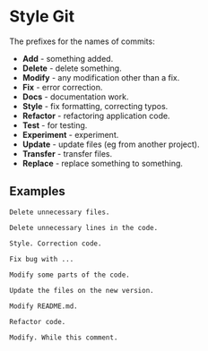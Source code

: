 Style Git
=========

The prefixes for the names of commits:

 - **Add** - something added.
 - **Delete** - delete something.
 - **Modify** - any modification other than a fix.
 - **Fix** - error correction.
 - **Docs** - documentation work.
 - **Style** - fix formatting, correcting typos.
 - **Refactor** - refactoring application code.
 - **Test** - for testing.
 - **Experiment** - experiment.
 - **Update** - update files (eg from another project).
 - **Transfer** - transfer files.
 - **Replace** - replace something to something.
 

Examples
--------

    Delete unnecessary files.
    
    Delete unnecessary lines in the code.
    
    Style. Correction code.
    
    Fix bug with ...
    
    Modify some parts of the code.
    
    Update the files on the new version.
    
    Modify README.md.
    
    Refactor code.
    
    Modify. While this comment.
